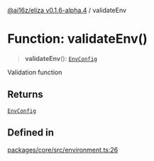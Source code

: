 [@ai16z/eliza v0.1.6-alpha.4](../index.md) / validateEnv

# Function: validateEnv()

> **validateEnv**(): [`EnvConfig`](../type-aliases/EnvConfig.md)

Validation function

## Returns

[`EnvConfig`](../type-aliases/EnvConfig.md)

## Defined in

[packages/core/src/environment.ts:26](https://github.com/ai16z/eliza/blob/main/packages/core/src/environment.ts#L26)
